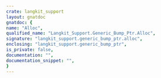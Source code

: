 ```yaml
---
crate: langkit_support
layout: gnatdoc
gnatdoc: {
name: "Alloc",
qualified_name: "Langkit_Support.Generic_Bump_Ptr.Alloc",
signature: "langkit_support.generic_bump_ptr.alloc",
enclosing: "langkit_support.generic_bump_ptr",
is_private: false,
documentation: "",
documentation_snippet: "",
}
---
```

